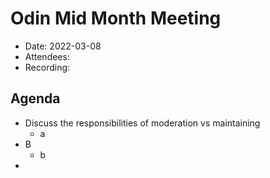 # Odin Mid Month Meeting 

* Date: 2022-03-08
* Attendees: 
* Recording: 

## Agenda

- Discuss the responsibilities of moderation vs maintaining
    - a
- B
    - b
- 
